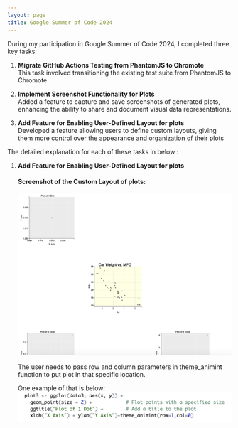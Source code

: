 ```yaml
---
layout: page
title: Google Summer of Code 2024
---
```



During my participation in Google Summer of Code 2024, I completed three key tasks:

1. **Migrate GitHub Actions Testing from PhantomJS to Chromote**  
   This task involved transitioning the existing test suite from PhantomJS to Chromote

2. **Implement Screenshot Functionality for Plots**  
   Added a feature to capture and save screenshots of generated plots, enhancing the ability to share and document visual data representations.

3. **Add Feature for Enabling User-Defined Layout for plots**  
   Developed a feature allowing users to define custom layouts, giving them more control over the appearance and organization of their plots

The detailed explanation for each of these tasks in below :

1. **Add Feature for Enabling User-Defined Layout for plots**
   #### Screenshot of the Custom Layout of plots:
   ![Custom Layout HTML Table](images/custom_layout_html_table.png)

   The user needs to pass row and column parameters in theme_animint function to put plot in that specific location.

   One example of that is below:
   ![theme_animint arugments](images/theme_animint.png)
   
